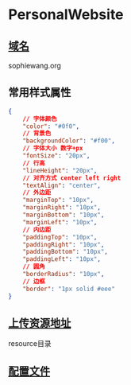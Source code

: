 # PersonalWebsite

## [域名](https://sophiewang.org)

sophiewang.org

## 常用样式属性
```json
{
    // 字体颜色
    "color": "#0f0",
    // 背景色
    "backgroundColor": "#f00",
    // 字体大小 数字+px
    "fontSize": "20px",
    // 行高
    "lineHeight": "20px",
    // 对齐方式 center left right
    "textAlign": "center",
    // 外边距
    "marginTop": "10px",
    "marginRight": "10px",
    "marginBottom": "10px",
    "marginLeft": "10px",
    // 内边距
    "paddingTop": "10px",
    "paddingRight": "10px",
    "paddingBottom": "10px",
    "paddingLeft": "10px",
    // 圆角
    "borderRadius": "10px",
    // 边框
    "border": "1px solid #eee"
}
```

## [上传资源地址](https://github.com/bningdling/PersonalWebsite/tree/main/public/resource)

resource目录

## [配置文件](https://github.com/bningdling/PersonalWebsite/tree/main/public/config.json)
